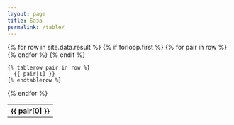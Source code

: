```yaml
---
layout: page
title: База
permalink: /table/
---
```


 <table>
  {% for row in site.data.result %}
    {% if forloop.first %}
    <tr>
      {% for pair in row %}
        <th>{{ pair[0] }}</th>
      {% endfor %}
    </tr>
    {% endif %}

    {% tablerow pair in row %}
      {{ pair[1] }}
    {% endtablerow %}

{% endfor %}

</table>
